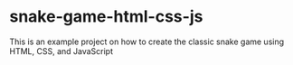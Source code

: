 # snake-game-html-css-js
This is an example project on how to create the classic snake game using HTML, CSS, and JavaScript 
